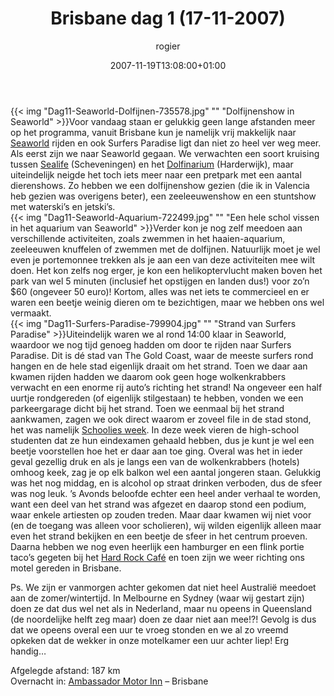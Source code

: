 ﻿---
title: Brisbane dag 1 (17-11-2007)
author: rogier
type: post
date: 2007-11-19T13:08:00+01:00
url: /weblog/2007/11/19/brisbane-dag-1-17-11-2007/
commentFolder: 2007-11-19-brisbane-dag-1-17-11-2007
categories:
- Vakantie
tags:
- Australie
resources:
- src: Dag11-Seaworld-Dolfijnen-735578.jpg
  title: Dolfijnenshow in Seaworld
- src: Dag11-Seaworld-Aquarium-722499.jpg
  title: Een hele schol vissen in het aquarium van Seaworld
- src: Dag11-Surfers-Paradise-799904.jpg
  title: Strand van Surfers Paradise

---
{{< img "Dag11-Seaworld-Dolfijnen-735578.jpg" ""  "Dolfijnenshow in Seaworld" >}}Voor vandaag staan er gelukkig geen lange afstanden meer op het programma, vanuit Brisbane kun je namelijk vrij makkelijk naar [Seaworld](http://seaworld.myfun.com.au/) rijden en ook Surfers Paradise ligt dan niet zo heel ver weg meer. Als eerst zijn we naar Seaworld gegaan. We verwachten een soort kruising tussen [Sealife](http://www.sealife.nl) (Scheveningen) en het [Dolfinarium](http://www.dolfinarium.nl/) (Harderwijk), maar uiteindelijk neigde het toch iets meer naar een pretpark met een aantal dierenshows. Zo hebben we een dolfijnenshow gezien (die ik in Valencia heb gezien was overigens beter), een zeeleeuwenshow en een stuntshow met waterski’s en jetski’s.   
{{< img "Dag11-Seaworld-Aquarium-722499.jpg" ""  "Een hele schol vissen in het aquarium van Seaworld" >}}Verder kon je nog zelf meedoen aan verschillende activiteiten, zoals zwemmen in het haaien-aquarium, zeeleeuwen knuffelen of zwemmen met de dolfijnen. Natuurlijk moet je wel even je portemonnee trekken als je aan een van deze activiteiten mee wilt doen. Het kon zelfs nog erger, je kon een helikoptervlucht maken boven het park van wel 5 minuten (inclusief het opstijgen en landen dus!) voor zo’n $60 (ongeveer 50 euro)! Kortom, alles was net iets te commercieel en er waren een beetje weinig dieren om te bezichtigen, maar we hebben ons wel vermaakt.  
{{< img "Dag11-Surfers-Paradise-799904.jpg" ""  "Strand van Surfers Paradise" >}}Uiteindelijk waren we al rond 14:00 klaar in Seaworld, waardoor we nog tijd genoeg hadden om door te rijden naar Surfers Paradise. Dit is dé stad van The Gold Coast, waar de meeste surfers rond hangen en de hele stad eigenlijk draait om het strand. Toen we daar aan kwamen rijden hadden we daarom ook geen hoge wolkenkrabbers verwacht en een enorme rij auto’s richting het strand! Na ongeveer een half uurtje rondgereden (of eigenlijk stilgestaan) te hebben, vonden we een parkeergarage dicht bij het strand. Toen we eenmaal bij het strand aankwamen, zagen we ook direct waarom er zoveel file in de stad stond, het was namelijk [Schoolies week](http://www.schoolies.com). In deze week vieren de high-school studenten dat ze hun eindexamen gehaald hebben, dus je kunt je wel een beetje voorstellen hoe het er daar aan toe ging. Overal was het in ieder geval gezellig druk en als je langs een van de wolkenkrabbers (hotels) omhoog keek, zag je op elk balkon wel een aantal jongeren staan. Gelukkig was het nog middag, en is alcohol op straat drinken verboden, dus de sfeer was nog leuk. ’s Avonds beloofde echter een heel ander verhaal te worden, want een deel van het strand was afgezet en daarop stond een podium, waar enkele artiesten op zouden treden. Maar daar kwamen wij niet voor (en de toegang was alleen voor scholieren), wij wilden eigenlijk alleen maar even het strand bekijken en een beetje de sfeer in het centrum proeven. Daarna hebben we nog even heerlijk een hamburger en een flink portie taco’s gegeten bij het [Hard Rock Café](http://www.hardrockcafe.com) en toen zijn we weer richting ons motel gereden in Brisbane.  

Ps. We zijn er vanmorgen achter gekomen dat niet heel Australië meedoet aan de zomer/wintertijd. In Melbourne en Sydney (waar wij gestart zijn) doen ze dat dus wel net als in Nederland, maar nu opeens in Queensland (de noordelijke helft zeg maar) doen ze daar niet aan mee!?! Gevolg is dus dat we opeens overal een uur te vroeg stonden en we al zo vreemd opkeken dat de wekker in onze motelkamer een uur achter liep! Erg handig…  

Afgelegde afstand: 187 km  
Overnacht in: [Ambassador Motor Inn](http://www.ambassadormotorinn.com.au/) – Brisbane
